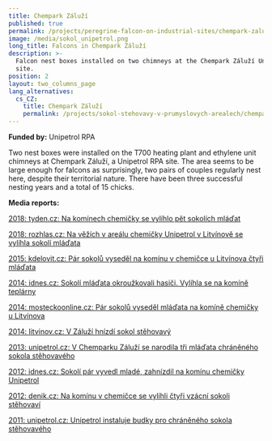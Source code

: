```yaml
---
title: Chempark Záluží
published: true
permalink: /projects/peregrine-falcon-on-industrial-sites/chempark-zaluzi
image: /media/sokol_unipetrol.png
long_title: Falcons in Chempark Záluží
description: >-
  Falcon nest boxes installed on two chimneys at the Chempark Záluží Unipetrol
  site.
position: 2
layout: two_columns_page
lang_alternatives:
  cs_CZ:
    title: Chempark Záluží
    permalink: /projects/sokol-stehovavy-v-prumyslovych-arealech/chempark-zaluzi
---
```

**Funded by:** Unipetrol RPA

Two nest boxes were installed on the T700 heating plant and ethylene unit chimneys at Chempark Záluží, a Unipetrol RPA site. The area seems to be large enough for falcons as surprisingly, two pairs of couples regularly nest here, despite their territorial nature. There have been three successful nesting years and a total of 15 chicks.

**Media reports:**

[2018: tyden.cz: Na komínech chemičky se vylíhlo pět sokolích mláďat](https://www.tyden.cz/rubriky/relax/zvirata/na-kominech-chemicky-se-vylihlo-pet-sokolich-mladat_484272.html)

[2018: rozhlas.cz: Na věžích v areálu chemičky Unipetrol v Litvínově se vylíhla sokolí mláďata](https://sever.rozhlas.cz/na-vezich-v-arealu-chemicky-unipetrol-v-litvinove-se-vylihla-sokoli-mladata-7496393)

[2015: kdelovit.cz: Pár sokolů vyseděl na komínu v chemičce u Litvínova čtyři mláďata](https://www.kdelovit.cz/cz/clanky/zpravodajstvi/par-sokolu-vysedel-na-kominu-v-chemicce-u-litvinova-ctyri-mladata)

[2014: idnes.cz: Sokolí mláďata okroužkovali hasiči. Vylíhla se na komíně teplárny](https://www.idnes.cz/usti/zpravy/krouzkovani-mladat-sokolu-na-komine-teplarny-v-zaluzi.A140509_133342_usti-zpravy_alh)

[2014: mosteckoonline.cz: Pár sokolů vyseděl mláďata na komíně chemičky u Litvínova ](https://www.mosteckoonline.cz/aktuality/par-sokolu-vysedel-mladata-na-komine-chemicky-u-litvinova/)

[2014: litvinov.cz: V Záluží hnízdí sokol stěhovavý ](https://www.mulitvinov.cz/v-zaluzi-hnizdi-sokol-stehovavy/d-446025)

[2013: unipetrol.cz: V Chemparku Záluží se narodila tři mláďata chráněného sokola stěhovavého](http://www.unipetrol.cz/cs/Media/BlogHlavnihoEkonoma/Stranky/V-Chemparku-Zaluzi-se-narodila-tri-mladata-chraneneho-sokola-stehovaveho.aspx?pageNumber=6)

[2012: idnes.cz: Sokolí pár vyvedl mladé, zahnízdil na komínu chemičky Unipetrol](https://www.idnes.cz/usti/zpravy/sokoli-vyvedli-mlade-na-kominu-chemicky-unipetrol.A120531_123057_usti-zpravy_oks)

[2012: denik.cz: Na komínu v chemičce se vylíhli čtyři vzácní sokoli stěhovaví ](https://mostecky.denik.cz/zpravy_region/na-kominu-v-chemicce-se-vylihli-ctyri-vzacni-sokoli-stehovavi-20120604.html)

[2011: unipetrol.cz: Unipetrol instaluje budky pro chráněného sokola stěhovavého](http://www.unipetrol.cz/cs/Media/TiskoveZpravy/Stranky/Unipetrol-instaluje-budky-pro-chraneneho-sokola-stehovaveho.aspx?pageNumber=14)
